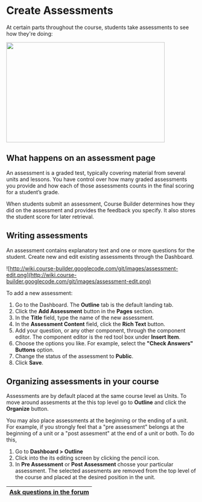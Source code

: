 <h1>Create Assessments</h1>



At certain parts throughout the course, students take assessments to see how they're doing:

<img src='http://wiki.course-builder.googlecode.com/git/images/assessment-zig.png' height='265' width='420' />

## What happens on an assessment page ##
An assessment is a graded test, typically covering material from several units and lessons. You have control over how many graded assessments you provide and how each of those assessments counts in the final scoring for a student’s grade.

When students submit an assessment, Course Builder determines how they did on the assessment and provides the feedback you specify. It also stores the student score for later retrieval.

## Writing assessments ##

An assessment contains explanatory text and one or more questions for the student. Create new and edit existing assessments through the Dashboard.

![http://wiki.course-builder.googlecode.com/git/images/assessment-edit.png](http://wiki.course-builder.googlecode.com/git/images/assessment-edit.png)

To add a new assessment:

  1. Go to the Dashboard. The **Outline** tab is the default landing tab.
  1. Click the **Add Assessment** button in the **Pages** section.
  1. In the **Title** field, type the name of the new assessment.
  1. In the **Assessment Content** field, click the **Rich Text** button.
  1. Add your question, or any other component, through the component editor. The component editor is the red tool box under **Insert Item**.
  1. Choose the options you like. For example, select the **"Check Answers" Buttons** option.
  1. Change the status of the assessment to **Public**.
  1. Click **Save**.

## Organizing assessments in your course ##
Assessments are by default placed at the same course level as Units. To move around assesments at the this top level go to **Outline** and click the **Organize** button.

You may also place assessments at the beginning or the ending of a unit. For example, if you strongly feel that a "pre assessment" belongs at the beginning of a unit or a "post assesment" at the end of a unit or both. To do this,
  1. Go to **Dashboard > Outline**
  1. Click into the its editing screen by clicking the pencil icon.
  1. In **Pre Assessment** or **Post Assessment** chosse your particular assessment. The selected assesments are removed from the top level of the course and placed at the desired position in the unit.

| [Ask questions in the forum](https://groups.google.com/forum/?fromgroups#!categories/course-builder-forum/customize-and-deploy-course-builder-code) |
|:----------------------------------------------------------------------------------------------------------------------------------------------------|